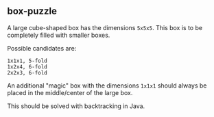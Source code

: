 ## box-puzzle

A large cube-shaped box has the dimensions `5x5x5`. This box is to be completely filled with smaller boxes.

Possible candidates are:

    1x1x1, 5-fold
    1x2x4, 6-fold
    2x2x3, 6-fold

An additional "magic" box with the dimensions `1x1x1` should always be placed in the middle/center of the large box.

This should be solved with backtracking in Java.

